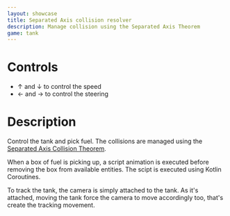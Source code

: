 ```yaml
---
layout: showcase
title: Separated Axis collision resolver
description: Manage collision using the Separated Axis Theorem
game: tank
---
```


# Controls

- ↑ and ↓ to control the speed
- ← and → to control the steering

# Description

Control the tank and pick fuel. The collisions are managed using the
[Separated Axis Collision Theorem](https://www.youtube.com/watch?v=Ap5eBYKlGDo).

When a box of fuel is picking up, a script animation is executed before removing
the box from available entities. The scipt is executed using Kotlin Coroutines.

To track the tank, the camera is simply attached to the tank. As it's attached, 
moving the tank force the camera to move accordingly too, that's create the
tracking movement.

